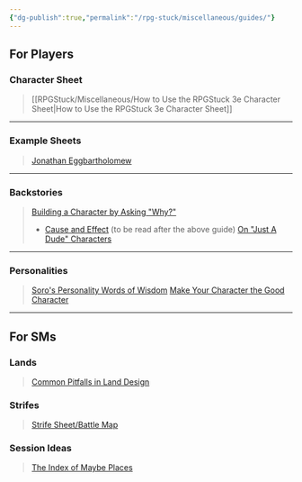 ```yaml
---
{"dg-publish":true,"permalink":"/rpg-stuck/miscellaneous/guides/"}
---
```


## For Players
### Character Sheet
> [[RPGStuck/Miscellaneous/How to Use the RPGStuck 3e Character Sheet\|How to Use the RPGStuck 3e Character Sheet]]
---
### Example Sheets
> [Jonathan Eggbartholomew](https://docs.google.com/spreadsheets/d/1PtLlIeQ1V-K3rtS9wOAeZjyjGTKxuik4ewiCjG2EuVM/)
---
### Backstories
> [Building a Character by Asking "Why?"](https://docs.google.com/document/d/1ojL7UQpnYkn7RdrxRud-IK-02VNGPB4903wnLhfkX6U/edit#)
> - [Cause and Effect](https://docs.google.com/document/d/1A_3wMUcOqSABInPd_4xU0H1FniuBB6Zvi7W1xpGcKjE/edit) (to be read after the above guide)
> [On "Just A Dude" Characters](https://docs.google.com/document/d/1Fim8XWD3HIs9L-_7QH6lozDAqiy975rgUPp6sULC6y8/edit)
---
### Personalities
> [Soro's Personality Words of Wisdom](https://docs.google.com/document/d/13zhNFimZsF_k3ribYRHvLf7leNsD5cMWrg9vNm0e46I/edit?usp=sharing)
> [Make Your Character the Good Character](https://www.reddit.com/r/RPGStuck/comments/dnlknn/make_your_character_the_good_character/)
---
## For SMs
### Lands

> [Common Pitfalls in Land Design](https://docs.google.com/document/d/1rAOspB-2FMycpfITLWBserqqCFHunixZbmzlmJTI9RQ/edit?usp=sharing)
### Strifes

> [Strife Sheet/Battle Map](https://docs.google.com/spreadsheets/d/1rNIy6MN_c-NMC-7rhDon7xKfBQeOITlyWXNAYgzCm60/edit#gid=1600760863)

### Session Ideas

>[The Index of Maybe Places](https://docs.google.com/document/d/1p-PQe6Hql5Bk9IuP3R7heo2P1DMJmychWqBcZj5P5ps/edit#heading=h.cxw02yyllofc) 